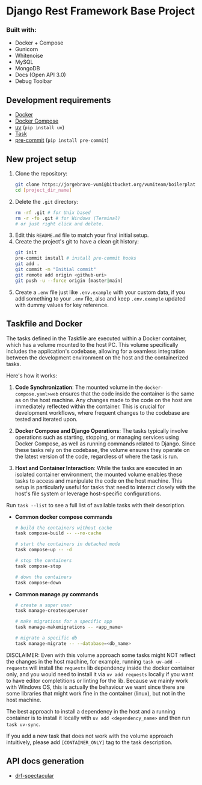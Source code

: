 # Django Rest Framework Base Project

### Built with:
- Docker + Compose
- Gunicorn
- Whitenoise
- MySQL
- MongoDB
- Docs (Open API 3.0)
- Debug Toolbar

## Development requirements
- [Docker](https://www.docker.com/)
- [Docker Compose](https://docs.docker.com/compose/)
- [uv](https://docs.astral.sh/uv/) (`pip install uv`)
- [Task](https://taskfile.dev/)
- [pre-commit](https://pre-commit.com/) (`pip install pre-commit`)

## New project setup
1. Clone the repository:
    ```sh
    git clone https://jorgebravo-vumi@bitbucket.org/vumiteam/boilerplate-django-be.git [project_dir_name]
    cd [project_dir_name]
    ```
1. Delete the `.git` directory:
    ```sh
    rm -rf .git # for Unix based
    rm -r -fo .git # for Windows (Terminal)
    # or just right click and delete.
    ```
1. Edit this `README.md` file to match your final initial setup.
1. Create the project's git to have a clean git history:
    ```sh
    git init
    pre-commit install # install pre-commit hooks
    git add .
    git commit -m "Initial commit"
    git remote add origin <github-uri>
    git push -u --force origin [master|main]
    ```
1. Create a `.env` file just like `.env.example` with your custom data, if you add something to your `.env` file, also and keep `.env.example` updated with dummy values for key reference.

## Taskfile and Docker
The tasks defined in the Taskfile are executed within a Docker container, which has a volume mounted to the host PC. This volume specifically includes the application's codebase, allowing for a seamless integration between the development environment on the host and the containerized tasks.

Here's how it works:

1. **Code Synchronization**: The mounted volume in the `docker-compose.yaml>web` ensures that the code inside the container is the same as on the host machine. Any changes made to the code on the host are immediately reflected within the container. This is crucial for development workflows, where frequent changes to the codebase are tested and iterated upon.

1. **Docker Compose and Django Operations**: The tasks typically involve operations such as starting, stopping, or managing services using Docker Compose, as well as running commands related to Django. Since these tasks rely on the codebase, the volume ensures they operate on the latest version of the code, regardless of where the task is run.

1. **Host and Container Interaction**: While the tasks are executed in an isolated container environment, the mounted volume enables these tasks to access and manipulate the code on the host machine. This setup is particularly useful for tasks that need to interact closely with the host's file system or leverage host-specific configurations.

Run `task --list` to see a full list of available tasks with their description.

- **Common docker compose commands**
    ```bash
    # build the containers without cache
    task compose-build -- --no-cache

    # start the containers in detached mode
    task compose-up -- -d

    # stop the containers
    task compose-stop

    # down the containers
    task compose-down
    ```

- **Common manage.py commands**
    ```bash
    # create a super user
    task manage-createsuperuser

    # make migrations for a specific app
    task manage-makemigrations -- <app_name>

    # migrate a specific db
    task manage-migrate -- --database=<db_name>
    ```

DISCLAIMER: Even with this volume approach some tasks might NOT reflect the changes in the host machine, for example, running `task uv-add -- requests` will install the `requests` lib dependency inside the docker container only, and you would need to install it via `uv add requests` locally if you want to have editor completitions or linting for the lib. Because we mainly work with Windows OS, this is actually the behaviour we want since there are some libraries that might work fine in the container (linux), but not in the host machine.

The best approach to install a dependency in the host and a running container is to install it locally with `uv add <dependency_name>` and then run `task uv-sync`.

If you add a new task that does not work with the volume approach intuitively, please add `[CONTAINER_ONLY]` tag to the task description.

## API docs generation
- [drf-spectacular](https://drf-spectacular.readthedocs.io/en/latest/index.html)
